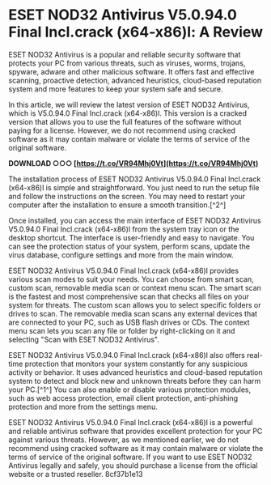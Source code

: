 
 
# ESET NOD32 Antivirus V5.0.94.0 Final Incl.crack (x64-x86)l: A Review
 
ESET NOD32 Antivirus is a popular and reliable security software that protects your PC from various threats, such as viruses, worms, trojans, spyware, adware and other malicious software. It offers fast and effective scanning, proactive detection, advanced heuristics, cloud-based reputation system and more features to keep your system safe and secure.
 
In this article, we will review the latest version of ESET NOD32 Antivirus, which is V5.0.94.0 Final Incl.crack (x64-x86)l. This version is a cracked version that allows you to use the full features of the software without paying for a license. However, we do not recommend using cracked software as it may contain malware or violate the terms of service of the original software.
 
**DOWNLOAD ○○○ [https://t.co/VR94Mhj0Vt](https://t.co/VR94Mhj0Vt)**


 
The installation process of ESET NOD32 Antivirus V5.0.94.0 Final Incl.crack (x64-x86)l is simple and straightforward. You just need to run the setup file and follow the instructions on the screen. You may need to restart your computer after the installation to ensure a smooth transition.[^2^]
 
Once installed, you can access the main interface of ESET NOD32 Antivirus V5.0.94.0 Final Incl.crack (x64-x86)l from the system tray icon or the desktop shortcut. The interface is user-friendly and easy to navigate. You can see the protection status of your system, perform scans, update the virus database, configure settings and more from the main window.
 
ESET NOD32 Antivirus V5.0.94.0 Final Incl.crack (x64-x86)l provides various scan modes to suit your needs. You can choose from smart scan, custom scan, removable media scan or context menu scan. The smart scan is the fastest and most comprehensive scan that checks all files on your system for threats. The custom scan allows you to select specific folders or drives to scan. The removable media scan scans any external devices that are connected to your PC, such as USB flash drives or CDs. The context menu scan lets you scan any file or folder by right-clicking on it and selecting "Scan with ESET NOD32 Antivirus".
 
ESET NOD32 Antivirus V5.0.94.0 Final Incl.crack (x64-x86)l also offers real-time protection that monitors your system constantly for any suspicious activity or behavior. It uses advanced heuristics and cloud-based reputation system to detect and block new and unknown threats before they can harm your PC.[^1^] You can also enable or disable various protection modules, such as web access protection, email client protection, anti-phishing protection and more from the settings menu.
 
ESET NOD32 Antivirus V5.0.94.0 Final Incl.crack (x64-x86)l is a powerful and reliable antivirus software that provides excellent protection for your PC against various threats. However, as we mentioned earlier, we do not recommend using cracked software as it may contain malware or violate the terms of service of the original software. If you want to use ESET NOD32 Antivirus legally and safely, you should purchase a license from the official website or a trusted reseller.
 8cf37b1e13
 
